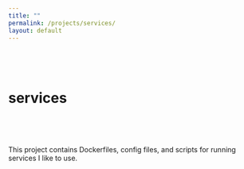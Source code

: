 ```yaml
---
title: ""
permalink: /projects/services/
layout: default
---
```


# services <a href="https://github.com/zbo14/services"><svg class="svg-icon" style="vertical-align:middle"><use xlink:href="{{ '/assets/minima-social-icons.svg#github' | relative_url }}"></use></svg></a>

This project contains Dockerfiles, config files, and scripts for running services I like to use.
